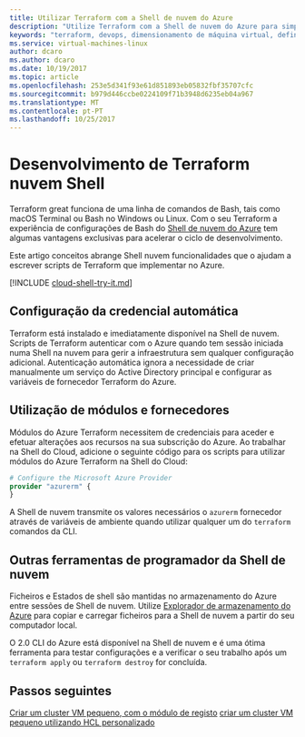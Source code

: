 ```yaml
---
title: Utilizar Terraform com a Shell de nuvem do Azure
description: "Utilize Terraform com a Shell de nuvem do Azure para simplificar a autenticação e a configuração de modelo."
keywords: "terraform, devops, dimensionamento de máquina virtual, definida, rede, armazenamento, módulos"
ms.service: virtual-machines-linux
author: dcaro
ms.author: dcaro
ms.date: 10/19/2017
ms.topic: article
ms.openlocfilehash: 253e5d341f93e61d851893eb05832fbf35707cfc
ms.sourcegitcommit: b979d446ccbe0224109f71b3948d6235eb04a967
ms.translationtype: MT
ms.contentlocale: pt-PT
ms.lasthandoff: 10/25/2017
---
```

# <a name="terraform-cloud-shell-development"></a>Desenvolvimento de Terraform nuvem Shell 

Terraform great funciona de uma linha de comandos de Bash, tais como macOS Terminal ou Bash no Windows ou Linux. Com o seu Terraform a experiência de configurações de Bash do [Shell de nuvem do Azure](/azure/cloud-shell/overview) tem algumas vantagens exclusivas para acelerar o ciclo de desenvolvimento.

Este artigo conceitos abrange Shell nuvem funcionalidades que o ajudam a escrever scripts de Terraform que implementar no Azure.

[!INCLUDE [cloud-shell-try-it.md](../../includes/cloud-shell-try-it.md)]

## <a name="automatic-credential-configuration"></a>Configuração da credencial automática

Terraform está instalado e imediatamente disponível na Shell de nuvem. Scripts de Terraform autenticar com o Azure quando tem sessão iniciada numa Shell na nuvem para gerir a infraestrutura sem qualquer configuração adicional. Autenticação automática ignora a necessidade de criar manualmente um serviço do Active Directory principal e configurar as variáveis de fornecedor Terraform do Azure.


## <a name="using-modules-and-providers"></a>Utilização de módulos e fornecedores

Módulos do Azure Terraform necessitem de credenciais para aceder e efetuar alterações aos recursos na sua subscrição do Azure. Ao trabalhar na Shell do Cloud, adicione o seguinte código para os scripts para utilizar módulos do Azure Terraform na Shell do Cloud:

```tf
# Configure the Microsoft Azure Provider
provider "azurerm" {
}
```

A Shell de nuvem transmite os valores necessários o `azurerm` fornecedor através de variáveis de ambiente quando utilizar qualquer um do `terraform` comandos da CLI.

## <a name="other-cloud-shell-developer-tools"></a>Outras ferramentas de programador da Shell de nuvem

Ficheiros e Estados de shell são mantidas no armazenamento do Azure entre sessões de Shell de nuvem. Utilize [Explorador de armazenamento do Azure](/azure/vs-azure-tools-storage-manage-with-storage-explorer) para copiar e carregar ficheiros para a Shell de nuvem a partir do seu computador local.

O 2.0 CLI do Azure está disponível na Shell de nuvem e é uma ótima ferramenta para testar configurações e a verificar o seu trabalho após um `terraform apply` ou `terraform destroy` for concluída.


## <a name="next-steps"></a>Passos seguintes

[Criar um cluster VM pequeno, com o módulo de registo](terraform-create-vm-cluster-module.md)
[criar um cluster VM pequeno utilizando HCL personalizado](terraform-create-vm-cluster-with-infrastructure.md)
